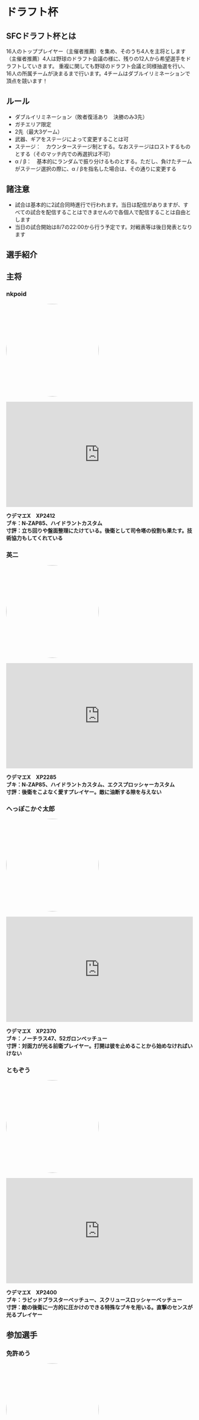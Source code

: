 ドラフト杯
===
<style>
img {
  width: 250px;
  height: 250px;
  object-fit: cover;
  border-radius: 50%;
}
</style>

## SFCドラフト杯とは
16人のトッププレイヤー（主催者推薦）を集め、そのうち4人を主将とします（主催者推薦）4人は野球のドラフト会議の様に、残りの12人から希望選手をドラフトしていきます。
重複に関しても野球のドラフト会議と同様抽選を行い、16人の所属チームが決まるまで行います。4チームはダブルイリミネーションで頂点を競います！


## ルール
- ダブルイリミネーション（敗者復活あり　決勝のみ3先）
- ガチエリア限定
- 2先（最大3ゲーム）
- 武器、ギアをステージによって変更することは可
- ステージ：　カウンターステージ制とする。なおステージはロストするものとする（そのマッチ内での再選択は不可）
- α / β：　基本的にランダムで振り分けるものとする。ただし、負けたチームがステージ選択の際に、α / βを指名した場合は、その通りに変更する

## 諸注意
- 試合は基本的に2試合同時進行で行われます。当日は配信がありますが、すべての試合を配信することはできませんので各個人で配信することは自由とします
- 当日の試合開始は8/7の22:00から行う予定です。対戦表等は後日発表となります

## 選手紹介
## 主将
### nkpoid
![](https://raw.githubusercontent.com/onzo-gc/onzo-gc.github.io/master/images/nkpoid.png)
<div style="width:100%;height:0px;position:relative;padding-bottom:56.250%;"><iframe src="https://streamable.com/e/3af4zt?loop=0" frameborder="0" width="100%" height="100%" allowfullscreen style="width:100%;height:100%;position:absolute;left:0px;top:0px;overflow:hidden;"></iframe></div>

**ウデマエX　XP2412**  
**ブキ：N‐ZAP85、ハイドラントカスタム**  
**寸評：立ち回りや盤面整理にたけている。後衛として司令塔の役割も果たす。技術協力もしてくれている**  

### 英二
![](https://raw.githubusercontent.com/onzo-gc/onzo-gc.github.io/master/images/英二.jpg)
<div style="width:100%;height:0px;position:relative;padding-bottom:56.250%;"><iframe src="https://streamable.com/e/udy53f?loop=0" frameborder="0" width="100%" height="100%" allowfullscreen style="width:100%;height:100%;position:absolute;left:0px;top:0px;overflow:hidden;"></iframe></div>

**ウデマエX　XP2285**  
**ブキ：N‐ZAP85、ハイドラントカスタム、エクスプロッシャーカスタム**  
**寸評：後衛をこよなく愛すプレイヤー。敵に油断する隙を与えない**  


### へっぽこかぐ太郎
![](https://raw.githubusercontent.com/onzo-gc/onzo-gc.github.io/master/images/かぐ.PNG)
<div style="width:100%;height:0px;position:relative;padding-bottom:56.250%;"><iframe src="https://streamable.com/e/5oyzft?loop=0" frameborder="0" width="100%" height="100%" allowfullscreen style="width:100%;height:100%;position:absolute;left:0px;top:0px;overflow:hidden;"></iframe></div>

**ウデマエX　XP2370**  
**ブキ：ノーチラス47、52ガロンベッチュー**  
**寸評：対面力が光る前衛プレイヤー。打開は彼を止めることから始めなければいけない**  


### ともぞう
![](https://raw.githubusercontent.com/onzo-gc/onzo-gc.github.io/master/images/ともぞう.png)
<div style="width:100%;height:0px;position:relative;padding-bottom:56.250%;"><iframe src="https://streamable.com/e/j08uw0?loop=0" frameborder="0" width="100%" height="100%" allowfullscreen style="width:100%;height:100%;position:absolute;left:0px;top:0px;overflow:hidden;"></iframe></div>

**ウデマエX　XP2400**  
**ブキ：ラピッドブラスターベッチュー、スクリュースロッシャーベッチュー**  
**寸評：敵の後衛に一方的に圧かけのできる特殊なブキを用いる。直撃のセンスが光るプレイヤー**  

## 参加選手
### 免許めう
![](https://raw.githubusercontent.com/onzo-gc/onzo-gc.github.io/master/images/免許めう.PNG)
<div style="width:100%;height:0px;position:relative;padding-bottom:56.250%;"><iframe src="https://streamable.com/e/77cpyl?loop=0" frameborder="0" width="100%" height="100%" allowfullscreen style="width:100%;height:100%;position:absolute;left:0px;top:0px;overflow:hidden;"></iframe></div>

**ウデマエS+９**  
**ブキ：52ガロンベッチュー**  
**寸評：ポストＸの52使い。免許合宿中**  

### ほむ
![](https://raw.githubusercontent.com/onzo-gc/onzo-gc.github.io/master/images/ほむ.JPG)
<div style="width:100%;height:0px;position:relative;padding-bottom:56.250%;"><iframe src="https://streamable.com/e/66fi22?loop=0" frameborder="0" width="100%" height="100%" allowfullscreen style="width:100%;height:100%;position:absolute;left:0px;top:0px;overflow:hidden;"></iframe></div>

**ウデマエX XP2300**  
**ブキ：ヒッセン、N-ZAP85、ハイドラントカスタム、バレルスピナーリミックス**  
**寸評：ヒッセンを巧みに使い盤面を一気に返すことができるほどの破壊力を持つ。最低でも相打ちは持っていくほどの力量がある。**  


### しゅんひゃん
![](https://github.com/onzo-gc/onzo-gc.github.io/blob/master/images/%E3%81%97%E3%82%85%E3%82%93%E3%81%B2%E3%82%83%E3%82%93.jpg?raw=true)
<div style="width:100%;height:0px;position:relative;padding-bottom:56.250%;"><iframe src="https://streamable.com/e/d9nm35?loop=0" frameborder="0" width="100%" height="100%" allowfullscreen style="width:100%;height:100%;position:absolute;left:0px;top:0px;overflow:hidden;"></iframe></div>

**ウデマエA+**  
**ブキ：プロモデラーMG、スプラローラー**  
**寸評：塗り専門の職人気質なプレイヤー。ローラーを練習中**  

### かばお
![](https://raw.githubusercontent.com/onzo-gc/onzo-gc.github.io/master/images/かばお.png)

**ウデマエＳ+3**  
**ブキ：キャンピングシェルター、スプラスピナー**  
**寸評：貴重なキャンプ使いの一人。汎用性の高いスプラスピナーに持ち替えができることも魅力**  

### がっちゃん
![](https://raw.githubusercontent.com/onzo-gc/onzo-gc.github.io/master/images/がっちゃん.JPG)

**ウデマエX　XP2350**  
**ブキ：14式竹筒中・甲、クアッドホッパーブラック**  
**寸評：裏どりから一気に敵チームを破壊しに来るプレイヤー。竹の理不尽な1確に心を乱さないように**  

### さばにき
![](https://raw.githubusercontent.com/onzo-gc/onzo-gc.github.io/master/images/さばにき.jpg)
<div style="width:100%;height:0px;position:relative;padding-bottom:56.250%;"><iframe src="https://streamable.com/e/rljhqq?loop=0" frameborder="0" width="100%" height="100%" allowfullscreen style="width:100%;height:100%;position:absolute;left:0px;top:0px;overflow:hidden;"></iframe></div>

**ウデマエS**  
**ブキ：デュアルスイーパー種、L3リールガン**  
**寸評：S帯とは思えないほどデュアルスイーパーを巧みに使いこなす。ジャンプ打ちやジャンプキャンセルの精度はXをも驚かす程の技術の結晶**  


### あきちか
![](https://raw.githubusercontent.com/onzo-gc/onzo-gc.github.io/master/images/あきちか.JPG)
<div style="width:100%;height:0px;position:relative;padding-bottom:56.250%;"><iframe src="https://streamable.com/e/pza8q9?loop=0" frameborder="0" width="100%" height="100%" allowfullscreen style="width:100%;height:100%;position:absolute;left:0px;top:0px;overflow:hidden;"></iframe></div>

**ウデマエX　XP2256**  
**ブキ：スプラローラー、ハイドラントカスタム、パブロ**  
**寸評：その縦振りは高台の敵やジャンプを刈ろうとしている敵、さらには空飛ぶジェットパックまでもを打ち落とす。後衛とパブロという編成の要となる武器を持てるのも魅力**  

### アルパカ
![](https://raw.githubusercontent.com/onzo-gc/onzo-gc.github.io/master/images/アルパカ.jpg)
<div style="width:100%;height:0px;position:relative;padding-bottom:56.250%;"><iframe src="https://streamable.com/e/6igoyl?loop=0" frameborder="0" width="100%" height="100%" allowfullscreen style="width:100%;height:100%;position:absolute;left:0px;top:0px;overflow:hidden;"></iframe></div>

**ウデマエA+**  
**ブキ：キャンピングシェルター（無印とカーモ）、パラシェルター種、N-ZAP89**  
**寸評：キャンピングシェルター使いの一人。キャンプだけでなくパラシェルターを持ち理不尽な対面を仕掛けることもできる**  

### ぺー
![](https://raw.githubusercontent.com/onzo-gc/onzo-gc.github.io/master/images/ぺー.jpg)
<div style="width:100%;height:0px;position:relative;padding-bottom:56.250%;"><iframe src="https://streamable.com/e/b116no?loop=0" frameborder="0" width="100%" height="100%" allowfullscreen style="width:100%;height:100%;position:absolute;left:0px;top:0px;overflow:hidden;"></iframe></div>

**ウデマエS+2**  
**ブキ：プライムシューターベッチュー、N-ZAP85、シャープマーカーネオ**  
**寸評：シューターの申し子。エイム力キャラコン力ともにたけており、Xに近い実力を持っている**  

### しゅーりん
![](https://raw.githubusercontent.com/onzo-gc/onzo-gc.github.io/master/images/しゅーりん.jpg)
<div style="width:100%;height:0px;position:relative;padding-bottom:56.250%;"><iframe src="https://streamable.com/e/zs5wuq?loop=0" frameborder="0" width="100%" height="100%" allowfullscreen style="width:100%;height:100%;position:absolute;left:0px;top:0px;overflow:hidden;"></iframe></div>

**ウデマエS+1**  
**ブキ：ハイドラントカスタム、ノーチラス種、もみじシューター、キャンピングシェルター**  
**寸評：スピナー種を使いこなす今大会では貴重な後衛枠でもあるプレイヤー。ノーチラスやクーゲルシュライバーは並みのスピナー使いには使いこなせない。キャンピングシェルターを持てるのも魅力の一つ**  


### まつけん
![](https://raw.githubusercontent.com/onzo-gc/onzo-gc.github.io/master/images/まつけん.jpg)
<div style="width:100%;height:0px;position:relative;padding-bottom:56.250%;"><iframe src="https://streamable.com/e/cpjgda?loop=0" frameborder="0" width="100%" height="100%" allowfullscreen style="width:100%;height:100%;position:absolute;left:0px;top:0px;overflow:hidden;"></iframe></div>

**ウデマエS**  
**ブキ：スプラシューターベッチュー、52ガロンベッチュー、N-ZAP85**  
**寸評：その対面力はXにも引けを取らないほど強力。また持ち替えの効くブキがどんな編成の穴をも埋めてくれそうなのが魅力か**  

### そうちゃん
![](https://raw.githubusercontent.com/onzo-gc/onzo-gc.github.io/master/images/そうちゃん.png)

**ウデマエS**  
**ブキ：わかばシューター、52ガロンベッチュー**  
**寸評：一回スプラ音像杯の優勝メンバー。ヒッセンでスーパーチャクチを狩ったことは大会の中でもハイライトとなった**  
